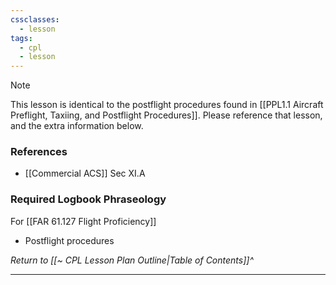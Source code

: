 ```yaml
---
cssclasses:
  - lesson
tags:
  - cpl
  - lesson
---
```

> [!note]
> This lesson is identical to the postflight procedures found in [[PPL1.1 Aircraft Preflight, Taxiing, and Postflight Procedures]]. Please reference that lesson, and the extra information below.

### References
- [[Commercial ACS]] Sec XI.A

### Required Logbook Phraseology
For [[FAR 61.127 Flight Proficiency]]
- Postflight procedures

*Return to [[~ CPL Lesson Plan Outline|Table of Contents]]^*

---
